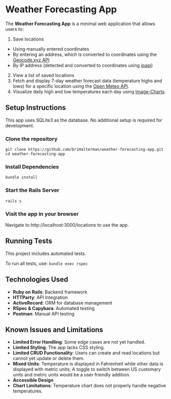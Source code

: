 # Weather Forecasting App

The **Weather Forecasting App** is a minimal web application that allows users to:
1. Save locations
- Using manually entered coordinates
- By entering an address, which is converted to coordinates using the [Geocode.xyz API](https://geocode.xyz)
- By IP address (detected and converted to coordinates using [ipapi](ipapi.co))
2. View a list of saved locations
3. Fetch and display 7-day weather forecast data (temperature highs and lows) for a specific location using the [Open Meteo API](https://open-meteo.com).
4. Visualize daily high and low temperatures each day using [Image-Charts](https://documentation.image-charts.com/).

## Setup Instructions

This app uses SQLite3 as the database. No additional setup is required for development.

### Clone the repository
```
git clone https://github.com/briHalterman/weather-forecasting-app.git
cd weather-forecasting-app
```
### Install Dependencies
```bundle install```
### Start the Rails Server
```rails s```
### Visit the app in your browser
Navigate to http://localhost:3000/locations to use the app.

## Running Tests
This project includes automated tests.

To run all tests, use:
```bundle exec rspec```


## Technologies Used
- **Ruby on Rails**: Backend framework
- **HTTParty**: API Integration
- **ActiveRecord**: ORM for database management
- **RSpec & Capybara**: Automated testing
- **Postman**: Manual API testing

## Known Issues and Limitations
- **Limited Error Handling**: Some edge cases are not yet handled.
- **Limited Styling**: The app lacks CSS styling.
- **Limited CRUD Functionality**: Users can create and read locations but cannot yet update or delete them.
- **Mixed Units**: Temperature is displayed in Fahrenheit while other data is displayed with metric units; A toggle to switch between US customary units and metric units would be a user friendly addition.
- **Accessible Design**
- **Chart Limitations**: Temperature chart does not properly handle negative temperatures.